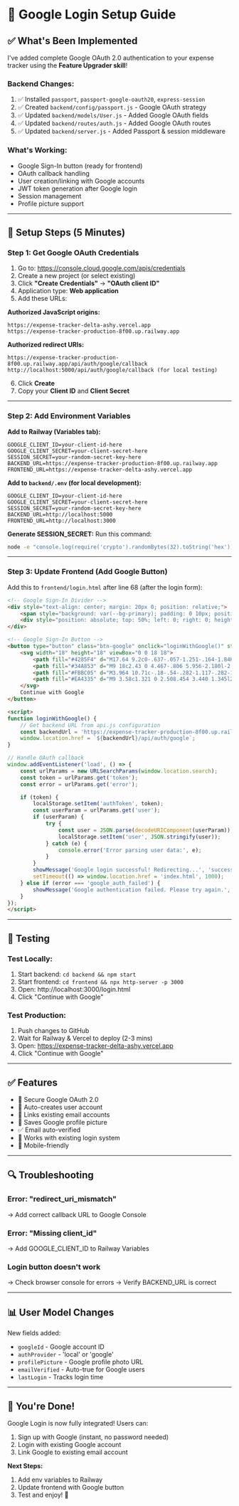 # 🔐 Google Login Setup Guide

## ✅ What's Been Implemented

I've added complete Google OAuth 2.0 authentication to your expense tracker using the **Feature Upgrader skill**!

### Backend Changes:
1. ✅ Installed `passport`, `passport-google-oauth20`, `express-session`
2. ✅ Created `backend/config/passport.js` - Google OAuth strategy
3. ✅ Updated `backend/models/User.js` - Added Google OAuth fields
4. ✅ Updated `backend/routes/auth.js` - Added Google OAuth routes
5. ✅ Updated `backend/server.js` - Added Passport & session middleware

### What's Working:
- Google Sign-In button (ready for frontend)
- OAuth callback handling
- User creation/linking with Google accounts
- JWT token generation after Google login
- Session management
- Profile picture support

---

## 🚀 Setup Steps (5 Minutes)

### Step 1: Get Google OAuth Credentials

1. Go to: https://console.cloud.google.com/apis/credentials
2. Create a new project (or select existing)
3. Click **"Create Credentials"** → **"OAuth client ID"**
4. Application type: **Web application**
5. Add these URLs:

**Authorized JavaScript origins:**
```
https://expense-tracker-delta-ashy.vercel.app
https://expense-tracker-production-8f00.up.railway.app
```

**Authorized redirect URIs:**
```
https://expense-tracker-production-8f00.up.railway.app/api/auth/google/callback
http://localhost:5000/api/auth/google/callback (for local testing)
```

6. Click **Create**
7. Copy your **Client ID** and **Client Secret**

---

### Step 2: Add Environment Variables

**Add to Railway (Variables tab):**
```env
GOOGLE_CLIENT_ID=your-client-id-here
GOOGLE_CLIENT_SECRET=your-client-secret-here
SESSION_SECRET=your-random-secret-key-here
BACKEND_URL=https://expense-tracker-production-8f00.up.railway.app
FRONTEND_URL=https://expense-tracker-delta-ashy.vercel.app
```

**Add to `backend/.env` (for local development):**
```env
GOOGLE_CLIENT_ID=your-client-id-here
GOOGLE_CLIENT_SECRET=your-client-secret-here
SESSION_SECRET=your-random-secret-key-here
BACKEND_URL=http://localhost:5000
FRONTEND_URL=http://localhost:3000
```

**Generate SESSION_SECRET:** Run this command:
```bash
node -e "console.log(require('crypto').randomBytes(32).toString('hex'))"
```

---

### Step 3: Update Frontend (Add Google Button)

Add this to `frontend/login.html` after line 68 (after the login form):

```html
<!-- Google Sign-In Divider -->
<div style="text-align: center; margin: 20px 0; position: relative;">
    <span style="background: var(--bg-primary); padding: 0 10px; position: relative; z-index: 1;">OR</span>
    <div style="position: absolute; top: 50%; left: 0; right: 0; height: 1px; background: var(--border-color); z-index: 0;"></div>
</div>

<!-- Google Sign-In Button -->
<button type="button" class="btn-google" onclick="loginWithGoogle()" style="width: 100%; padding: 12px; background: white; color: #333; border: 1px solid #ddd; border-radius: 8px; font-size: 16px; cursor: pointer; display: flex; align-items: center; justify-content: center; gap: 10px; transition: all 0.3s;">
    <svg width="18" height="18" viewBox="0 0 18 18">
        <path fill="#4285F4" d="M17.64 9.2c0-.637-.057-1.251-.164-1.84H9v3.481h4.844c-.209 1.125-.843 2.078-1.796 2.717v2.258h2.908c1.702-1.567 2.684-3.874 2.684-6.615z"/>
        <path fill="#34A853" d="M9 18c2.43 0 4.467-.806 5.956-2.180l-2.908-2.259c-.806.54-1.837.86-3.048.86-2.344 0-4.328-1.584-5.036-3.711H.957v2.332C2.438 15.983 5.482 18 9 18z"/>
        <path fill="#FBBC05" d="M3.964 10.71c-.18-.54-.282-1.117-.282-1.71s.102-1.17.282-1.71V4.958H.957C.347 6.173 0 7.548 0 9s.348 2.827.957 4.042l3.007-2.332z"/>
        <path fill="#EA4335" d="M9 3.58c1.321 0 2.508.454 3.440 1.345l2.582-2.580C13.463.891 11.426 0 9 0 5.482 0 2.438 2.017.957 4.958L3.964 7.29C4.672 5.163 6.656 3.58 9 3.58z"/>
    </svg>
    Continue with Google
</button>

<script>
function loginWithGoogle() {
    // Get backend URL from api.js configuration
    const backendUrl = 'https://expense-tracker-production-8f00.up.railway.app';
    window.location.href = `${backendUrl}/api/auth/google`;
}

// Handle OAuth callback
window.addEventListener('load', () => {
    const urlParams = new URLSearchParams(window.location.search);
    const token = urlParams.get('token');
    const error = urlParams.get('error');

    if (token) {
        localStorage.setItem('authToken', token);
        const userParam = urlParams.get('user');
        if (userParam) {
            try {
                const user = JSON.parse(decodeURIComponent(userParam));
                localStorage.setItem('user', JSON.stringify(user));
            } catch (e) {
                console.error('Error parsing user data:', e);
            }
        }
        showMessage('Google login successful! Redirecting...', 'success');
        setTimeout(() => window.location.href = 'index.html', 1000);
    } else if (error === 'google_auth_failed') {
        showMessage('Google authentication failed. Please try again.', 'error');
    }
});
</script>
```

---

## 🧪 Testing

### Test Locally:
1. Start backend: `cd backend && npm start`
2. Start frontend: `cd frontend && npx http-server -p 3000`
3. Open: http://localhost:3000/login.html
4. Click "Continue with Google"

### Test Production:
1. Push changes to GitHub
2. Wait for Railway & Vercel to deploy (2-3 mins)
3. Open: https://expense-tracker-delta-ashy.vercel.app
4. Click "Continue with Google"

---

## ✅ Features

- 🔐 Secure Google OAuth 2.0
- 👤 Auto-creates user account
- 🔗 Links existing email accounts
- 📸 Saves Google profile picture
- ✅ Email auto-verified
- 🔄 Works with existing login system
- 📱 Mobile-friendly

---

## 🔍 Troubleshooting

### Error: "redirect_uri_mismatch"
→ Add correct callback URL to Google Console

### Error: "Missing client_id"
→ Add GOOGLE_CLIENT_ID to Railway Variables

### Login button doesn't work
→ Check browser console for errors
→ Verify BACKEND_URL is correct

---

## 📊 User Model Changes

New fields added:
- `googleId` - Google account ID
- `authProvider` - 'local' or 'google'
- `profilePicture` - Google profile photo URL
- `emailVerified` - Auto-true for Google users
- `lastLogin` - Tracks login time

---

## 🎉 You're Done!

Google Login is now fully integrated! Users can:
1. Sign up with Google (instant, no password needed)
2. Login with existing Google account
3. Link Google to existing email account

**Next Steps:**
1. Add env variables to Railway
2. Update frontend with Google button
3. Test and enjoy! 🚀
